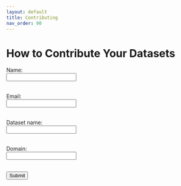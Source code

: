 ```yaml
---
layout: default
title: Contributing
nav_order: 90
---
```


# How to Contribute Your Datasets 

<form action="#" method="post">
  <label for="name">Name:</label><br>
  <input type="text" id="name" name="name"><br><br>
  
  <label for="email">Email:</label><br>
  <input type="email" id="email" name="email"><br><br>
  
  <label for="dataset">Dataset name:</label><br>
  <input type="text" id="dataset" name="dataset"><br><br>

  <label for="domain">Domain:</label><br>
  <input type="text" id="domain" name="domain"><br><br>
  
  <input type="submit" value="Submit">
</form>
